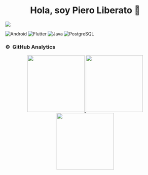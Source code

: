 <div align="center">
<h1 align="center">Hola, soy Piero Liberato 👋</h1>
</div>
<img src="https://cdn.discordapp.com/attachments/958364639119433771/1116911951562424392/banner_tamano.jpg">

<!--
**Pierou20181h057/Pierou20181h057** is a ✨ _special_ ✨ repository because its `README.md` (this file) appears on your GitHub profile.

Here are some ideas to get you started:

- 🔭 I’m currently working on ...
- 🌱 I’m currently learning ...
- 👯 I’m looking to collaborate on ...
- 🤔 I’m looking for help with ...
- 💬 Ask me about ...
- 📫 How to reach me: ...
- 😄 Pronouns: ...
- ⚡ Fun fact: ...
-->
![Android](http://img.shields.io/badge/-Android-629e3a?style=for-the-badge&logo=Android&logoColor=white)
![Flutter](http://img.shields.io/badge/-Flutter-3596ed?style=for-the-badge&logo=Flutter)
![Java](http://img.shields.io/badge/-Java-e8892f?style=for-the-badge&logo=java&logoColor=white)
![PostgreSQL](http://img.shields.io/badge/-PostgreSQL-3596ed?style=for-the-badge&logo=PostgreSQL&logoColor=white)


### ⚙️ &nbsp;GitHub Analytics

<p align="center">
<a href="https://github.com/Pierou20181h057">
  <img height="180em" src="https://github-readme-stats-eight-theta.vercel.app/api?username=Pierou20181h057&show_icons=true&theme=algolia&include_all_commits=true&count_private=true"/>
  <img height="180em" src="https://github-readme-streak-stats.herokuapp.com/?user=Pierou20181h057&theme=algolia&hide_border=false" />
  <img height="180em" src="https://github-readme-stats-eight-theta.vercel.app/api/top-langs/?username=Pierou20181h057&layout=compact&langs_count=8&theme=algolia"/>
</a>
</p>


